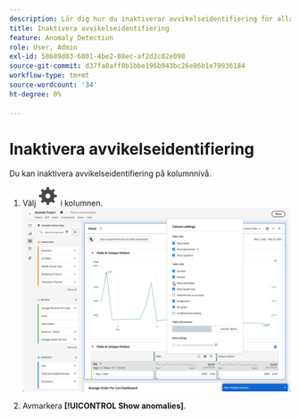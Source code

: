 ```yaml
---
description: Lär dig hur du inaktiverar avvikelseidentifiering för alla mätvärden.
title: Inaktivera avvikelseidentifiering
feature: Anomaly Detection
role: User, Admin
exl-id: 58689d03-6801-4be2-88ec-af2d2c82e098
source-git-commit: d37fa0aff0b1bbe196b943bc26e86b1e79936184
workflow-type: tm+mt
source-wordcount: '34'
ht-degree: 0%

---
```


# Inaktivera avvikelseidentifiering

Du kan inaktivera avvikelseidentifiering på kolumnnivå.

1. Välj ![Inställning](/help/assets/icons/Setting.svg) i kolumnen.
   ![](assets/turn-off-anomalies.png)

1. Avmarkera **[!UICONTROL Show anomalies]**.


